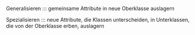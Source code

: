 
Generalisieren ::: gemeinsame Attribute in neue Oberklasse auslagern
<!--SR:!2024-10-04,69,314-->

Spezialisieren ::: neue Attribute, die Klassen unterscheiden, in Unterklassen, die von der Oberklasse erben, auslagern
<!--SR:!2025-05-12,235,330-->
